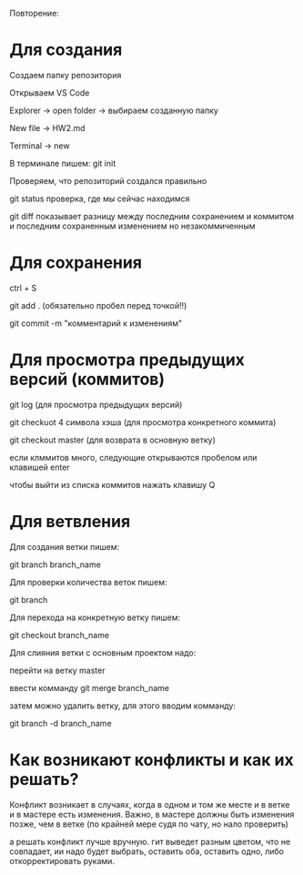 Повторение:

# Для создания

Создаем папку репозитория

Открываем VS Code

Explorer -> open folder -> выбираем созданную папку


New file -> HW2.md

Terminal -> new

В терминале пишем: git init

Проверяем, что репозиторий создался правильно

git status проверка, где мы сейчас находимся

git diff показывает разницу между последним сохранением и коммитом и последним сохраненным изменением но незакоммиченным

# Для сохранения

ctrl + S

git add . (обязательно пробел перед точкой!!)

git commit -m "комментарий к изменениям"

# Для просмотра предыдущих версий (коммитов)

git log (для просмотра предыдущих версий)

git checkuot 4 символа хэша (для просмотра конкретного коммита)

git checkout master (для возврата в основную ветку)

если клммитов много, следующие открываются пробелом или клавишей enter

чтобы выйти из списка коммитов нажать клавишу Q

# Для ветвления

Для создания ветки пишем:

git branch branch_name

Для проверки количества веток пишем:

git branch

Для перехода на конкретную ветку пишем:

git checkout branch_name

Для слияния ветки с основным проектом надо:

перейти на ветку master

ввести комманду git merge branch_name

затем можно удалить ветку, для этого вводим комманду:

git branch -d branch_name

# Как возникают конфликты и как их решать?

Конфликт возникает в случаях, когда в одном и том же месте и в ветке и в мастере есть изменения. Важно, в мастере должны быть изменения позже, чем в ветке (по крайней мере судя по чату, но нало проверить)

а решать конфликт лучше вручную.
гит выведет разным цветом, что не совпадает, ии надо будет выбрать, оставить оба, оставить одно, либо откорректировать руками.